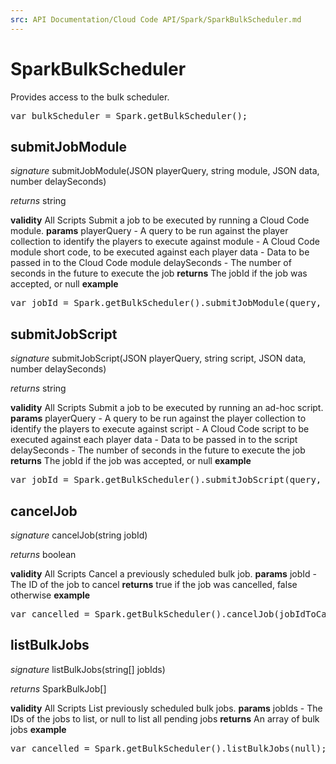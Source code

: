 ```yaml
---
src: API Documentation/Cloud Code API/Spark/SparkBulkScheduler.md
---
```


# SparkBulkScheduler

Provides access to the bulk scheduler.

<pre rel="highlighter" code-brush="js" contenteditable="false">var bulkScheduler = Spark.getBulkScheduler();</pre>


## submitJobModule
_signature_ submitJobModule(JSON playerQuery, string module, JSON data, number delaySeconds)</p>
_returns_ string</p>
<b>validity</b> All Scripts
Submit a job to be executed by running a Cloud Code module.
<b>params</b>
playerQuery - A query to be run against the player collection to identify the players to execute against
module - A Cloud Code module short code, to be executed against each player
data - Data to be passed in to the Cloud Code module
delaySeconds - The number of seconds in the future to execute the job
<b>returns</b>
The jobId if the job was accepted, or null
<b>example</b>
<pre rel="highlighter" code-brush="js" contenteditable="false">var jobId = Spark.getBulkScheduler().submitJobModule(query, module, data, delaySeconds);</pre>

## submitJobScript
_signature_ submitJobScript(JSON playerQuery, string script, JSON data, number delaySeconds)</p>
_returns_ string</p>
<b>validity</b> All Scripts
Submit a job to be executed by running an ad-hoc script.
<b>params</b>
playerQuery - A query to be run against the player collection to identify the players to execute against
script - A Cloud Code script to be executed against each player
data - Data to be passed in to the script
delaySeconds - The number of seconds in the future to execute the job
<b>returns</b>
The jobId if the job was accepted, or null
<b>example</b>
<pre rel="highlighter" code-brush="js" contenteditable="false">var jobId = Spark.getBulkScheduler().submitJobScript(query, script, data, delaySeconds);</pre>

## cancelJob
_signature_ cancelJob(string jobId)</p>
_returns_ boolean</p>
<b>validity</b> All Scripts
Cancel a previously scheduled bulk job.
<b>params</b>
jobId - The ID of the job to cancel
<b>returns</b>
true if the job was cancelled, false otherwise
<b>example</b>
<pre rel="highlighter" code-brush="js" contenteditable="false">var cancelled = Spark.getBulkScheduler().cancelJob(jobIdToCancel);</pre>

## listBulkJobs
_signature_ listBulkJobs(string[] jobIds)</p>
_returns_ SparkBulkJob[]</p>
<b>validity</b> All Scripts
List previously scheduled bulk jobs.
<b>params</b>
jobIds - The IDs of the jobs to list, or null to list all pending jobs
<b>returns</b>
An array of bulk jobs
<b>example</b>
<pre rel="highlighter" code-brush="js" contenteditable="false">var cancelled = Spark.getBulkScheduler().listBulkJobs(null);</pre>


